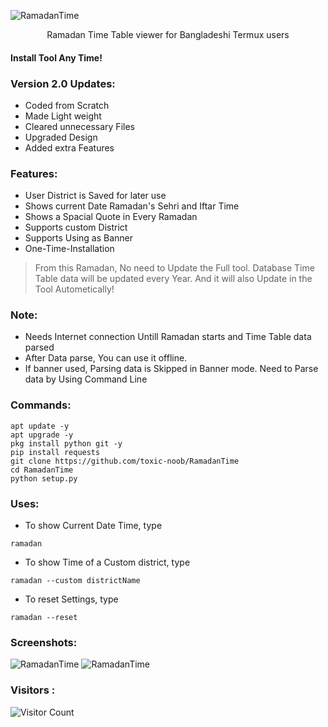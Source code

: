 ![RamadanTime](https://g.top4top.io/p_261883all5.jpg)
<p align="center">Ramadan Time Table viewer for Bangladeshi Termux users</p>

#### Install Tool Any Time!

### Version 2.0 Updates:
* Coded from Scratch
* Made Light weight
* Cleared unnecessary Files
* Upgraded Design
* Added extra Features

### Features:
* User District is Saved for later use
* Shows current Date Ramadan's Sehri and Iftar Time
* Shows a Spacial Quote in Every Ramadan
* Supports custom District
* Supports Using as Banner
* One-Time-Installation
> From this Ramadan, No need to Update the Full tool. Database Time Table data will be updated every Year. And it will also Update in the Tool Autometically!

### Note:
* Needs Internet connection Untill Ramadan starts and Time Table data parsed
* After Data parse, You can use it offline.
* If banner used, Parsing data is Skipped in Banner mode. Need to Parse data by Using Command Line

### Commands:
```
apt update -y
apt upgrade -y
pkg install python git -y
pip install requests
git clone https://github.com/toxic-noob/RamadanTime
cd RamadanTime
python setup.py
```

### Uses:
* To show Current Date Time, type
```
ramadan
```
* To show Time of a Custom district, type
```
ramadan --custom districtName
```
* To reset Settings, type
```
ramadan --reset
```

### Screenshots:
![RamadanTime](https://k.top4top.io/p_261855ece4.jpg)
![RamadanTime](https://l.top4top.io/p_26188qzy36.jpg)

### Visitors :
![Visitor Count](https://profile-counter.glitch.me/Toxic-Noob/count.svg)
